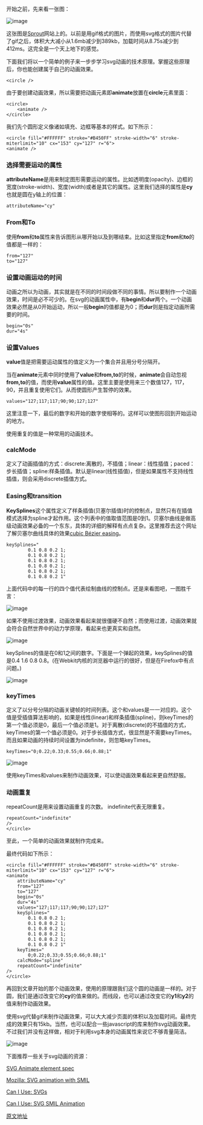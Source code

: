 开始之前，先来看一张图：

![image](http://oak.is/assets/animated-svg-ff.svg)

这张图是[Sprout](http://sprout.is/)网站上的。以前是用gif格式的图片，而使用svg格式的图片代替了gif之后，体积大大减小从1.6mb减少到389kb，加载时间从8.75s减少到412ms。这完全是一个天上地下的感觉。

下面我们将以一个简单的例子来一步步学习svg动画的技术原理。掌握这些原理后，你也能创建属于自己的动画效果。

	<circle />
	
由于要创建动画效果，所以需要把动画元素即**animate**放置在**circle**元素里面：

	<circle>
    	<animate />
	</circle>
	
我们先个圆形定义像诸如填充、边框等基本的样式。如下所示：

	<circle fill="#FFFFFF" stroke="#B450FF" stroke-width="6" stroke-miterlimit="10" cx="153" cy="127" r="6">
    <animate />
    
### 选择需要运动的属性

**attributeName**是用来制定图形需要运动的属性。比如透明度(opacity)、边框的宽度(stroke-width)、宽度(width)或者是其它的属性。这里我们选择的属性是**cy**也就是圆在y轴上的位置：

	attributeName="cy"
	
### From和To

使用**from**和**to**属性来告诉图形从哪开始以及到哪结束。比如这里指定**from**和**to**的值都是一样的：

	from="127"
    to="127"
    
### 设置动画运动的时间

动画之所以为动画，其实就是在不同的时间段做不同的事情。所以要制作一个动画效果，时间是必不可少的。在svg的动画属性中，有**begin**和**dur**两个。一个动画效果必然是从0开始运动，所以一般**begin**的值都是为0；而**dur**则是指定动画所需要的时间。

	begin="0s"
    dur="4s"
    
### 设置Values


**value**值是把需要运动属性的值定义为一个集合并且用分号分隔开。

当在**animate**元素中同时使用了**value**和**from,to**的时候，**animate**会自动忽视**from,to**的值，而使用**value**属性的值。这里主要是使用来三个数值127，117，90，并且重复使用它们。从而使圆形产生暂停的效果。

	values="127;117;117;90;90;127;127"
	
这里注意一下，最后的数字和开始的数字使相等的。这样可以使图形回到开始运动的地方。

使用重复的值是一种常用的动画技术。

### calcMode

定义了动画插值的方式：discrete:离散的，不插值；linear：线性插值；paced：步长插值；spline:样条插值。默认是linear(线性插值)，但是如果属性不支持线性插值，则会采用discrete插值方式。

### Easing和transition

**KeySplines**这个属性定义了样条插值(贝塞尔插值)时的控制点，显然只有在插值模式选择为spline才起作用。这个列表中的值取值范围是0到1。贝塞尔曲线是做高级动画效果必备的一个东东，具体的详细的解释有点点复杂。这里推荐去这个网址了解贝塞尔曲线具体的效果[cubic Bézier easing](http://cubic-bezier.com/#.1,.8,.2,1)。

	keySplines="
            0.1 0.8 0.2 1; 
            0.1 0.8 0.2 1; 
            0.1 0.8 0.2 1; 
            0.1 0.8 0.2 1; 
            0.1 0.8 0.2 1; 
            0.1 0.8 0.2 1" 
            
上面代码中的每一行的四个值代表绘制曲线的控制点。还是来看图吧，一图胜千言：

![image](http://oak.is/assets/keysplines-ff.svg)

如果不使用过渡效果，动画效果看起来就很僵硬不自然；而使用过渡，动画效果就会符合自然世界中的动力学原理，看起来也更真实和自然。

![image](http://oak.is/assets/ease-ff.svg)

keySplines的值是在0和1之间的数字。下面是一个弹起的效果，keySplines的值是0.4 1.6 0.8 0.8。(在Webkit内核的浏览器中运行的很好，但是在Firefox中有点问题。)

![image](http://oak.is/assets/ease.svg)

### keyTimes

定义了以分号分隔的动画关键帧的时间列表。这个和values是一一对应的。这个值是受插值算法影响的，如果是线性(linear)和样条插值(spline)，则keyTimes的第一个值必须是0，最后一个值必须是1。对于离散(discrete)的不插值的方式，keyTimes的第一个值必须是0。对于步长插值方式，很显然是不需要keyTimes。而且如果动画的持续时间设置为indefinite，则忽略keyTimes。

	keyTimes="0;0.22;0.33;0.55;0.66;0.88;1" 
	
![image](http://oak.is/assets/values-keytimes.svg)

使用keyTimes和values来制作动画效果，可以使动画效果看起来更自然舒服。

### 动画重复

repeatCount是用来设置动画重复的次数。 indefinite代表无限重复。

	repeatCount="indefinite"
    />
	</circle>
	
至此，一个简单的动画效果就制作完成来。

最终代码如下所示：

	<circle fill="#FFFFFF" stroke="#B450FF" stroke-width="6" stroke-miterlimit="10" cx="153" cy="127" r="6">
    <animate
        attributeName="cy"
        from="127"
        to="127"
        begin="0s"
        dur="4s"
        values="127;117;117;90;90;127;127"
        keySplines="
            0.1 0.8 0.2 1; 
            0.1 0.8 0.2 1; 
            0.1 0.8 0.2 1; 
            0.1 0.8 0.2 1; 
            0.1 0.8 0.2 1; 
            0.1 0.8 0.2 1" 
        keyTimes="
            0;0.22;0.33;0.55;0.66;0.88;1" 
        calcMode="spline"
        repeatCount="indefinite"
    />
	</circle>
	
再回到文章开始的那个动画效果，使用的原理跟我们这个圆的动画是一样的。对于圆，我们是通过改变它的**cy**的值来做的。而线段，也可以通过改变它的**y1**和**y2**的值来制作动画效果。

使用svg代替gif来制作动画效果，可以大大减少页面的体积以及加载时间。最终完成的效果只有15kb。当然，也可以配合一些javascript的库来制作svg动画效果。不过我们并没有这样做，相对于利用svg本身的动画属性来说它不够青量简洁。

![image](http://oak.is/assets/animated-svg-ff.svg)

下面推荐一些关于svg动画的资源：

[SVG Animate element spec](http://www.w3.org/TR/SVG/animate.html)

[Mozilla: SVG animation with SMIL](https://developer.mozilla.org/en-US/docs/Web/SVG/SVG_animation_with_SMIL)

[Can I Use: SVGs](http://caniuse.com/svg)

[Can I Use: SVG SMIL Animation](http://caniuse.com/#feat=svg-smil)

[原文地址](http://oak.is/thinking/animated-svgs/)
